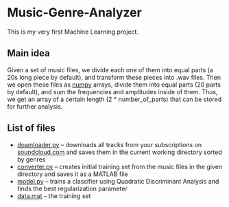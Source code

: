# Music-Genre-Analyzer
This is my very first Machine Learning project.

## Main idea
Given a set of music files, we divide each one of them into equal parts (a 20s long piece by default), and transform these pieces into .wav files. Then we open these files as [numpy](http://www.numpy.org/) arrays, divide them into equal parts (20 parts by default), and sum the frequencies and amplitudes inside of them. Thus, we get an array of a certain length (2 * number_of_parts) that can be stored for further analysis.

## List of files
* [downloader.py](https://github.com/pyany/Music-Genre-Analyzer/blob/master/downloader.py) – downloads all tracks from your subscriptions on [soundcloud.com](https://soundcloud.com) and saves them in the current working directory sorted by genres
* [converter.py](https://github.com/pyany/Music-Genre-Analyzer/blob/master/converter.py) – creates initial training set from the music files in the given directory and saves it as a MATLAB file
* [model.py](https://github.com/pyany/Music-Genre-Analyzer/blob/master/model.py) – trains a classifier using Quadratic Discriminant Analysis and finds the best regularization parameter
* [data.mat](https://github.com/pyany/Music-Genre-Analyzer/blob/master/data.mat) – the training set
